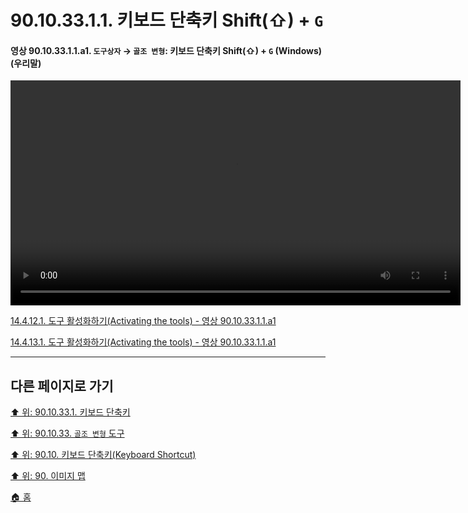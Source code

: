 # 90.10.33.1.1. 키보드 단축키 Shift(⇧) + `G`

<a id="90-10-33-01-01-a1"></a>

#### 영상 90.10.33.1.1.a1. `도구상자` → `골조 변형`: 키보드 단축키 Shift(⇧) + `G` (Windows) (우리말)
<video controls="controls" width="720" src="https://github.com/wonder13662/gimp/assets/15767104/5a9556c7-4e86-4818-8315-8ed9568c752d"></video>

[14.4.12.1. 도구 활성화하기(Activating the tools) - 영상 90.10.33.1.1.a1](./14-04-12-01-activating_the_tool.md#90-10-33-01-01-a1)

[14.4.13.1. 도구 활성화하기(Activating the tools) - 영상 90.10.33.1.1.a1](./14-04-13-01-activating_the_tool.md#90-10-33-01-01-a1)

***

## 다른 페이지로 가기

[⬆️ 위: 90.10.33.1. 키보드 단축키](./90-10-33-01-00-keyboard_shortcut.md)

[⬆️ 위: 90.10.33. `골조 변형` 도구](./90-10-33-00-cage_transformation.md)

[⬆️ 위: 90.10. 키보드 단축키(Keyboard Shortcut)](./90-10-00-keyboard_shortcut.md)

[⬆️ 위: 90. 이미지 맵](./90-00-image-map.md)

[🏠 홈](./00-home.md)